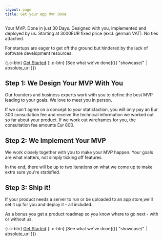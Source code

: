 ```yaml
---
layout: page
title: Get your App MVP Done
---
```


Your MVP.
Done in just 30 Days.
Designed with you, implemented and deployed by us.
Starting at 3000EUR fixed price (excl. german VAT). No ties attached.

For startups are eager to get off the ground but hindered
by the lack of software development resources.

{:.c-btn} [Get Started](https://calendly.com/sils)
{:.c-btn} [See what we've done]({{ "showcase/" | absolute_url }})

## Step 1: We Design Your MVP With You

Our founders and business experts work with you to define the best MVP leading to your goals. We love to meet you in person.

If we can't agree on a concept to your statisfaction, you will only pay an Eur 300 consultation fee and receive the technical information we worked out so far about your product. If we work out wireframes for you, the consultation fee amounts Eur 800.

## Step 2: We Implement Your MVP

We work closely together with you to make your MVP happen. Your goals are what matters, not simply ticking off features.

In the end, there will be up to two iterations on what we come up to make extra sure you're statisfied.

## Step 3: Ship it!

If your product needs a server to run or be uploaded to an app store,we'll set it up for you and deploy it - all included.

As a bonus you get a product roadmap so you know where to go next - with or without us.

{:.c-btn} [Get Started](https://calendly.com/sils)
{:.c-btn} [See what we've done]({{ "showcase/" | absolute_url }})